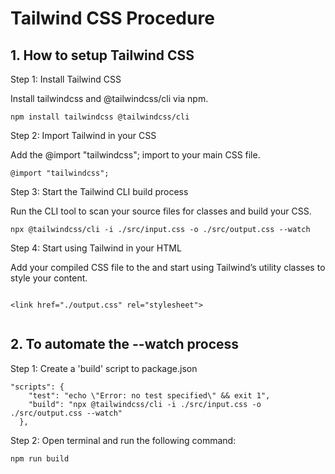 # Tailwind CSS Procedure

## 1. How to setup Tailwind CSS

Step 1: Install Tailwind CSS

Install tailwindcss and @tailwindcss/cli via npm.

```
npm install tailwindcss @tailwindcss/cli
```
Step 2:
Import Tailwind in your CSS

Add the @import "tailwindcss"; import to your main CSS file.

```
@import "tailwindcss";
```

Step 3: Start the Tailwind CLI build process

Run the CLI tool to scan your source files for classes and build your CSS.

```
npx @tailwindcss/cli -i ./src/input.css -o ./src/output.css --watch
```


Step 4: Start using Tailwind in your HTML

Add your compiled CSS file to the <head> and start using Tailwind’s utility classes to style your content.

```

<link href="./output.css" rel="stylesheet">
       
```

## 2. To automate the --watch process

Step 1: Create a 'build' script to package.json

```
"scripts": {
    "test": "echo \"Error: no test specified\" && exit 1",
    "build": "npx @tailwindcss/cli -i ./src/input.css -o ./src/output.css --watch"
  },
```

Step 2: Open terminal and run the following command:

```
npm run build
```